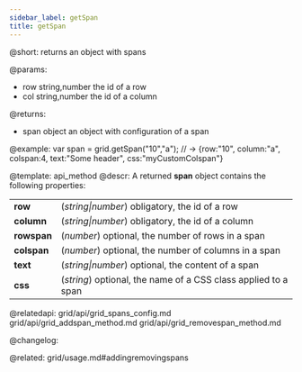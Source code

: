 ```yaml
---
sidebar_label: getSpan
title: getSpan
---          
```


@short: returns an object with spans


@params:
- row		string,number		the id of a row
- col		string,number		the id of a column

@returns:
- span		object		an object with configuration of a span


@example:
var span = grid.getSpan("10","a"); 
// -> {row:"10", column:"a", colspan:4, text:"Some header", css:"myCustomColspan"}


@template: api_method
@descr:
A returned **span** object contains the following properties:

<table class="webixdoc_links">
	<tbody>
        <tr>
			<td class="webixdoc_links0"><b>row</b></td>
			<td>(<i>string|number</i>) obligatory, the id of a row</td>
		</tr>
        <tr>
			<td class="webixdoc_links0"><b>column</b></td>
			<td>(<i>string|number</i>) obligatory, the id of a column</td>
		</tr>
        <tr>
			<td class="webixdoc_links0"><b>rowspan</b></td>
			<td>(<i>number</i>) optional, the number of rows in a span</td>
		</tr>
        <tr>
			<td class="webixdoc_links0"><b>colspan</b></td>
			<td>(<i>number</i>) optional, the number of columns in a span</td>
		</tr>
        <tr>
			<td class="webixdoc_links0"><b>text</b></td>
			<td>(<i>string|number</i>) optional, the content of a span</td>
		</tr>
        <tr>
			<td class="webixdoc_links0"><b>css</b></td>
			<td>(<i>string</i>) optional, the name of a CSS class applied to a span</td>
		</tr>
    </tbody>
</table>

@relatedapi:
grid/api/grid_spans_config.md
grid/api/grid_addspan_method.md
grid/api/grid_removespan_method.md


@changelog:

@related: grid/usage.md#addingremovingspans
